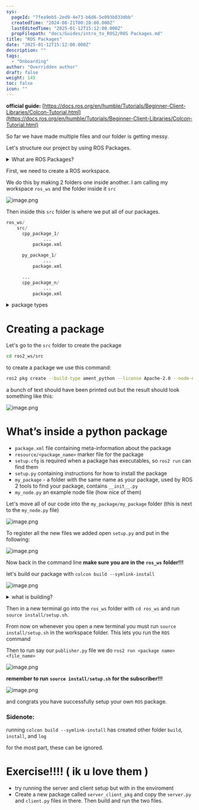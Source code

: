 ```yaml
---
sys:
  pageId: "7fea9eb5-2ed9-4e73-b6d6-5e093b833dbb"
  createdTime: "2024-08-21T00:28:00.000Z"
  lastEditedTime: "2025-01-12T15:12:00.000Z"
  propFilepath: "docs/Guides/intro_to_ROS2/ROS Packages.md"
title: "ROS Packages"
date: "2025-01-12T15:12:00.000Z"
description: ""
tags:
  - "Onboarding"
author: "Overridden author"
draft: false
weight: 145
toc: false
icon: ""
---
```


**official guide:** [https://docs.ros.org/en/humble/Tutorials/Beginner-Client-Libraries/Colcon-Tutorial.html](https://docs.ros.org/en/humble/Tutorials/Beginner-Client-Libraries/Colcon-Tutorial.html)

So far we have made multiple files and our folder is getting messy.

Let's structure our project by using ROS Packages.

<details>

<summary>What are ROS Packages?</summary>

ROS Packages are, as the name implies, packages of code that are highly sharable between ROS developers.

They consist of a folder, `package.xml` file, and source code

```python
      cpp_package_1/
		      ... imagine much code files here ..
          package.xml
```

</details>

First, we need to create a ROS workspace.

We do this by making 2 folders one inside another. I am calling my workspace `ros_ws` and the folder inside it `src`

![image.png](https://prod-files-secure.s3.us-west-2.amazonaws.com/d518164a-d88e-44d1-a4ee-3adb3bd8bce0/70706947-fd18-4537-a67b-e12946812d31/image.png?X-Amz-Algorithm=AWS4-HMAC-SHA256&X-Amz-Content-Sha256=UNSIGNED-PAYLOAD&X-Amz-Credential=ASIAZI2LB466Y647T4BY%2F20250213%2Fus-west-2%2Fs3%2Faws4_request&X-Amz-Date=20250213T090841Z&X-Amz-Expires=3600&X-Amz-Security-Token=IQoJb3JpZ2luX2VjEOn%2F%2F%2F%2F%2F%2F%2F%2F%2F%2FwEaCXVzLXdlc3QtMiJIMEYCIQDVFI8q%2B3K5FRslYAb%2BGq00OixYoT%2F%2FSGqqgphZI5aLGQIhALF%2F2hB3Qu2%2Bb1TXbDf3VrXWquDtNz6MRPDLk%2FoZl6LJKv8DCBIQABoMNjM3NDIzMTgzODA1IgwiSHt8r8fU212g5Egq3ANHtEmq%2B9ltuftm4RjD9B9O2o4W6EqGb8KutfvHwPzDdWA%2BXilAJm1J687ongbgcPl0A4kW4lQ6JVSDHiUpygCv3Ngc26M4Qw592YZmHtY5llvZS7gdNufJzTB3Wo5Vg6M%2Fl8YbdOrvMecThjRWCuVSvAhYE2iwc4gau1XFKgGtQy5DY4ENxH%2Fg0sqjHQVYcaI%2F7O2bYTLbCqu%2F3I7cDEwxBqw15xVd6TQINfTHcsLPLR0bM1KA7KnRwEeD140%2BHjEYjLdYIaKezXNdWXvGr1z3A7DatbolkcevuQbXlpEV%2BcaNpVSAVuk6nyW2qiJpC%2B7bE1uyJwGvSFUUERIZtqwfrFEcOhwlAh66AFA13pce4uJy6RCmkv2lUDPqc96Dif9PeBdgAbiZ3G8xthuFa7Z2BC47XD2eGb%2BVreVH97ZmAjys7mOZ1tDUs9OcDUXp85XVWpBxzzzisVJxwZlIdrn2f9IxRdT3d%2B%2Foabz9casUzQ6QFbIoMxISYMKuIDmgORiUNoiRRDG2JZgG8IVKlLzKYhM7jbkCsX3fWWp59x4elUbPmb43W0kzZj7%2FKhaHqYO2Nz6uZeCy8T5txH4G5oCh7rsfd7WGBsHH8SZeyAgCugH7BwXSp44YEP3XiDCo5ra9BjqkAWW5BgMSQneM%2FCxiPe1cQXQt%2BjK921IR%2FgTegY2o0OMfD%2F0qOcWynHQyzTv7dsrsEC3uIM%2FEdWVj4SNUq5dAimn2L8LSivnT9B1YxWQ9gHqD8yyitirIYpTpgWt31msLUp4Lmpwt7weHs0iqroD9siROdnna5a9RPAx%2Bpz1HXWS5GSBGebR%2B1v119NM4ShzgAv2H3%2B308OwyQgzb2lHsaZcXr2CR&X-Amz-Signature=7d5236a2ca66a07815c75232aeae03a1073c069a600d3e8621a2b6d149fb6928&X-Amz-SignedHeaders=host&x-id=GetObject)

Then inside this `src` folder is where we put all of our packages.

```python
ros_ws/
    src/
      cpp_package_1/
		      ...
          package.xml

      py_package_1/
		      ...
          package.xml

      ...
      cpp_package_n/
		      ...
          package.xml

```

<details>

<summary>package types</summary>

packages can be either `C++` or python.

the intern file structure is different for each but for this guide we will stick to creating python packages

</details>

# Creating a package

Let's go to the `src` folder to create the package

```bash
cd ros2_ws/src
```

to create a package we use this command:

```bash
ros2 pkg create --build-type ament_python --license Apache-2.0 --node-name my_node my_package
```

a bunch of text should have been printed out but the result should look something like this:

![image.png](https://prod-files-secure.s3.us-west-2.amazonaws.com/d518164a-d88e-44d1-a4ee-3adb3bd8bce0/e6cf1e3f-8512-4a3e-b131-079f800bf3e8/image.png?X-Amz-Algorithm=AWS4-HMAC-SHA256&X-Amz-Content-Sha256=UNSIGNED-PAYLOAD&X-Amz-Credential=ASIAZI2LB466Y647T4BY%2F20250213%2Fus-west-2%2Fs3%2Faws4_request&X-Amz-Date=20250213T090841Z&X-Amz-Expires=3600&X-Amz-Security-Token=IQoJb3JpZ2luX2VjEOn%2F%2F%2F%2F%2F%2F%2F%2F%2F%2FwEaCXVzLXdlc3QtMiJIMEYCIQDVFI8q%2B3K5FRslYAb%2BGq00OixYoT%2F%2FSGqqgphZI5aLGQIhALF%2F2hB3Qu2%2Bb1TXbDf3VrXWquDtNz6MRPDLk%2FoZl6LJKv8DCBIQABoMNjM3NDIzMTgzODA1IgwiSHt8r8fU212g5Egq3ANHtEmq%2B9ltuftm4RjD9B9O2o4W6EqGb8KutfvHwPzDdWA%2BXilAJm1J687ongbgcPl0A4kW4lQ6JVSDHiUpygCv3Ngc26M4Qw592YZmHtY5llvZS7gdNufJzTB3Wo5Vg6M%2Fl8YbdOrvMecThjRWCuVSvAhYE2iwc4gau1XFKgGtQy5DY4ENxH%2Fg0sqjHQVYcaI%2F7O2bYTLbCqu%2F3I7cDEwxBqw15xVd6TQINfTHcsLPLR0bM1KA7KnRwEeD140%2BHjEYjLdYIaKezXNdWXvGr1z3A7DatbolkcevuQbXlpEV%2BcaNpVSAVuk6nyW2qiJpC%2B7bE1uyJwGvSFUUERIZtqwfrFEcOhwlAh66AFA13pce4uJy6RCmkv2lUDPqc96Dif9PeBdgAbiZ3G8xthuFa7Z2BC47XD2eGb%2BVreVH97ZmAjys7mOZ1tDUs9OcDUXp85XVWpBxzzzisVJxwZlIdrn2f9IxRdT3d%2B%2Foabz9casUzQ6QFbIoMxISYMKuIDmgORiUNoiRRDG2JZgG8IVKlLzKYhM7jbkCsX3fWWp59x4elUbPmb43W0kzZj7%2FKhaHqYO2Nz6uZeCy8T5txH4G5oCh7rsfd7WGBsHH8SZeyAgCugH7BwXSp44YEP3XiDCo5ra9BjqkAWW5BgMSQneM%2FCxiPe1cQXQt%2BjK921IR%2FgTegY2o0OMfD%2F0qOcWynHQyzTv7dsrsEC3uIM%2FEdWVj4SNUq5dAimn2L8LSivnT9B1YxWQ9gHqD8yyitirIYpTpgWt31msLUp4Lmpwt7weHs0iqroD9siROdnna5a9RPAx%2Bpz1HXWS5GSBGebR%2B1v119NM4ShzgAv2H3%2B308OwyQgzb2lHsaZcXr2CR&X-Amz-Signature=69bb2f2e7e06df18c42dbf90c6735e999f7d7c0d0f00820d067063d883e610e9&X-Amz-SignedHeaders=host&x-id=GetObject)

# What’s inside a python package

- `package.xml` file containing meta-information about the package
- `resource/<package_name>` marker file for the package
- `setup.cfg` is required when a package has executables, so `ros2 run` can find them
- `setup.py` containing instructions for how to install the package
- `my_package` - a folder with the same name as your package, used by ROS 2 tools to find your package, contains `__init__.py`
- `my_node.py` an example node file (how nice of them)

Let's move all of our code into the `my_package/my_package` folder (this is next to the `my_node.py` file)

![image.png](https://prod-files-secure.s3.us-west-2.amazonaws.com/d518164a-d88e-44d1-a4ee-3adb3bd8bce0/9ce58f11-0da9-4d3e-b86d-506a9685d378/image.png?X-Amz-Algorithm=AWS4-HMAC-SHA256&X-Amz-Content-Sha256=UNSIGNED-PAYLOAD&X-Amz-Credential=ASIAZI2LB466Y647T4BY%2F20250213%2Fus-west-2%2Fs3%2Faws4_request&X-Amz-Date=20250213T090841Z&X-Amz-Expires=3600&X-Amz-Security-Token=IQoJb3JpZ2luX2VjEOn%2F%2F%2F%2F%2F%2F%2F%2F%2F%2FwEaCXVzLXdlc3QtMiJIMEYCIQDVFI8q%2B3K5FRslYAb%2BGq00OixYoT%2F%2FSGqqgphZI5aLGQIhALF%2F2hB3Qu2%2Bb1TXbDf3VrXWquDtNz6MRPDLk%2FoZl6LJKv8DCBIQABoMNjM3NDIzMTgzODA1IgwiSHt8r8fU212g5Egq3ANHtEmq%2B9ltuftm4RjD9B9O2o4W6EqGb8KutfvHwPzDdWA%2BXilAJm1J687ongbgcPl0A4kW4lQ6JVSDHiUpygCv3Ngc26M4Qw592YZmHtY5llvZS7gdNufJzTB3Wo5Vg6M%2Fl8YbdOrvMecThjRWCuVSvAhYE2iwc4gau1XFKgGtQy5DY4ENxH%2Fg0sqjHQVYcaI%2F7O2bYTLbCqu%2F3I7cDEwxBqw15xVd6TQINfTHcsLPLR0bM1KA7KnRwEeD140%2BHjEYjLdYIaKezXNdWXvGr1z3A7DatbolkcevuQbXlpEV%2BcaNpVSAVuk6nyW2qiJpC%2B7bE1uyJwGvSFUUERIZtqwfrFEcOhwlAh66AFA13pce4uJy6RCmkv2lUDPqc96Dif9PeBdgAbiZ3G8xthuFa7Z2BC47XD2eGb%2BVreVH97ZmAjys7mOZ1tDUs9OcDUXp85XVWpBxzzzisVJxwZlIdrn2f9IxRdT3d%2B%2Foabz9casUzQ6QFbIoMxISYMKuIDmgORiUNoiRRDG2JZgG8IVKlLzKYhM7jbkCsX3fWWp59x4elUbPmb43W0kzZj7%2FKhaHqYO2Nz6uZeCy8T5txH4G5oCh7rsfd7WGBsHH8SZeyAgCugH7BwXSp44YEP3XiDCo5ra9BjqkAWW5BgMSQneM%2FCxiPe1cQXQt%2BjK921IR%2FgTegY2o0OMfD%2F0qOcWynHQyzTv7dsrsEC3uIM%2FEdWVj4SNUq5dAimn2L8LSivnT9B1YxWQ9gHqD8yyitirIYpTpgWt31msLUp4Lmpwt7weHs0iqroD9siROdnna5a9RPAx%2Bpz1HXWS5GSBGebR%2B1v119NM4ShzgAv2H3%2B308OwyQgzb2lHsaZcXr2CR&X-Amz-Signature=94ac7c941d3fb9066ef6eb153c10f8b977e82d076c82bff5b111c029999ed02e&X-Amz-SignedHeaders=host&x-id=GetObject)

To register all the new files we added open `setup.py` and put in the following:

![image.png](https://prod-files-secure.s3.us-west-2.amazonaws.com/d518164a-d88e-44d1-a4ee-3adb3bd8bce0/1cd7c262-4cae-4496-9d75-c178537d24a2/image.png?X-Amz-Algorithm=AWS4-HMAC-SHA256&X-Amz-Content-Sha256=UNSIGNED-PAYLOAD&X-Amz-Credential=ASIAZI2LB466Y647T4BY%2F20250213%2Fus-west-2%2Fs3%2Faws4_request&X-Amz-Date=20250213T090841Z&X-Amz-Expires=3600&X-Amz-Security-Token=IQoJb3JpZ2luX2VjEOn%2F%2F%2F%2F%2F%2F%2F%2F%2F%2FwEaCXVzLXdlc3QtMiJIMEYCIQDVFI8q%2B3K5FRslYAb%2BGq00OixYoT%2F%2FSGqqgphZI5aLGQIhALF%2F2hB3Qu2%2Bb1TXbDf3VrXWquDtNz6MRPDLk%2FoZl6LJKv8DCBIQABoMNjM3NDIzMTgzODA1IgwiSHt8r8fU212g5Egq3ANHtEmq%2B9ltuftm4RjD9B9O2o4W6EqGb8KutfvHwPzDdWA%2BXilAJm1J687ongbgcPl0A4kW4lQ6JVSDHiUpygCv3Ngc26M4Qw592YZmHtY5llvZS7gdNufJzTB3Wo5Vg6M%2Fl8YbdOrvMecThjRWCuVSvAhYE2iwc4gau1XFKgGtQy5DY4ENxH%2Fg0sqjHQVYcaI%2F7O2bYTLbCqu%2F3I7cDEwxBqw15xVd6TQINfTHcsLPLR0bM1KA7KnRwEeD140%2BHjEYjLdYIaKezXNdWXvGr1z3A7DatbolkcevuQbXlpEV%2BcaNpVSAVuk6nyW2qiJpC%2B7bE1uyJwGvSFUUERIZtqwfrFEcOhwlAh66AFA13pce4uJy6RCmkv2lUDPqc96Dif9PeBdgAbiZ3G8xthuFa7Z2BC47XD2eGb%2BVreVH97ZmAjys7mOZ1tDUs9OcDUXp85XVWpBxzzzisVJxwZlIdrn2f9IxRdT3d%2B%2Foabz9casUzQ6QFbIoMxISYMKuIDmgORiUNoiRRDG2JZgG8IVKlLzKYhM7jbkCsX3fWWp59x4elUbPmb43W0kzZj7%2FKhaHqYO2Nz6uZeCy8T5txH4G5oCh7rsfd7WGBsHH8SZeyAgCugH7BwXSp44YEP3XiDCo5ra9BjqkAWW5BgMSQneM%2FCxiPe1cQXQt%2BjK921IR%2FgTegY2o0OMfD%2F0qOcWynHQyzTv7dsrsEC3uIM%2FEdWVj4SNUq5dAimn2L8LSivnT9B1YxWQ9gHqD8yyitirIYpTpgWt31msLUp4Lmpwt7weHs0iqroD9siROdnna5a9RPAx%2Bpz1HXWS5GSBGebR%2B1v119NM4ShzgAv2H3%2B308OwyQgzb2lHsaZcXr2CR&X-Amz-Signature=a447556a46456cf590b527dfcc82a2901c5437f9c9390609bc3b766b76705997&X-Amz-SignedHeaders=host&x-id=GetObject)

Now back in the command line **make sure you are in the** **`ros_ws`** **folder!!!**

let's build our package with `colcon build --symlink-install`

![image.png](https://prod-files-secure.s3.us-west-2.amazonaws.com/d518164a-d88e-44d1-a4ee-3adb3bd8bce0/2f2a0d27-b173-48fd-b189-5f5c0ce65619/image.png?X-Amz-Algorithm=AWS4-HMAC-SHA256&X-Amz-Content-Sha256=UNSIGNED-PAYLOAD&X-Amz-Credential=ASIAZI2LB466Y647T4BY%2F20250213%2Fus-west-2%2Fs3%2Faws4_request&X-Amz-Date=20250213T090841Z&X-Amz-Expires=3600&X-Amz-Security-Token=IQoJb3JpZ2luX2VjEOn%2F%2F%2F%2F%2F%2F%2F%2F%2F%2FwEaCXVzLXdlc3QtMiJIMEYCIQDVFI8q%2B3K5FRslYAb%2BGq00OixYoT%2F%2FSGqqgphZI5aLGQIhALF%2F2hB3Qu2%2Bb1TXbDf3VrXWquDtNz6MRPDLk%2FoZl6LJKv8DCBIQABoMNjM3NDIzMTgzODA1IgwiSHt8r8fU212g5Egq3ANHtEmq%2B9ltuftm4RjD9B9O2o4W6EqGb8KutfvHwPzDdWA%2BXilAJm1J687ongbgcPl0A4kW4lQ6JVSDHiUpygCv3Ngc26M4Qw592YZmHtY5llvZS7gdNufJzTB3Wo5Vg6M%2Fl8YbdOrvMecThjRWCuVSvAhYE2iwc4gau1XFKgGtQy5DY4ENxH%2Fg0sqjHQVYcaI%2F7O2bYTLbCqu%2F3I7cDEwxBqw15xVd6TQINfTHcsLPLR0bM1KA7KnRwEeD140%2BHjEYjLdYIaKezXNdWXvGr1z3A7DatbolkcevuQbXlpEV%2BcaNpVSAVuk6nyW2qiJpC%2B7bE1uyJwGvSFUUERIZtqwfrFEcOhwlAh66AFA13pce4uJy6RCmkv2lUDPqc96Dif9PeBdgAbiZ3G8xthuFa7Z2BC47XD2eGb%2BVreVH97ZmAjys7mOZ1tDUs9OcDUXp85XVWpBxzzzisVJxwZlIdrn2f9IxRdT3d%2B%2Foabz9casUzQ6QFbIoMxISYMKuIDmgORiUNoiRRDG2JZgG8IVKlLzKYhM7jbkCsX3fWWp59x4elUbPmb43W0kzZj7%2FKhaHqYO2Nz6uZeCy8T5txH4G5oCh7rsfd7WGBsHH8SZeyAgCugH7BwXSp44YEP3XiDCo5ra9BjqkAWW5BgMSQneM%2FCxiPe1cQXQt%2BjK921IR%2FgTegY2o0OMfD%2F0qOcWynHQyzTv7dsrsEC3uIM%2FEdWVj4SNUq5dAimn2L8LSivnT9B1YxWQ9gHqD8yyitirIYpTpgWt31msLUp4Lmpwt7weHs0iqroD9siROdnna5a9RPAx%2Bpz1HXWS5GSBGebR%2B1v119NM4ShzgAv2H3%2B308OwyQgzb2lHsaZcXr2CR&X-Amz-Signature=b7607a68d4879f4ce34d43bd929e9961012b2141a6ab7a28f2e536542ad899c8&X-Amz-SignedHeaders=host&x-id=GetObject)

<details>

<summary>what is building?</summary>

if you are a CS major at Rose-Hulman you will learn the answer to this in CSSE132

but TLDR; is it combines all the code files into one program that can be run easily 

</details>

Then in a new terminal go into the `ros_ws` folder with `cd ros_ws` and run `source install/setup.sh`. 

From now on whenever you open a new terminal you must run `source install/setup.sh` in the workspace folder. This lets you run the `ROS` command

Then to run say our `publisher.py` file we do `ros2 run <package name> <file_name>`

![image.png](https://prod-files-secure.s3.us-west-2.amazonaws.com/d518164a-d88e-44d1-a4ee-3adb3bd8bce0/4f4b1219-3a44-4632-aa0a-ce3471699f59/image.png?X-Amz-Algorithm=AWS4-HMAC-SHA256&X-Amz-Content-Sha256=UNSIGNED-PAYLOAD&X-Amz-Credential=ASIAZI2LB466Y647T4BY%2F20250213%2Fus-west-2%2Fs3%2Faws4_request&X-Amz-Date=20250213T090841Z&X-Amz-Expires=3600&X-Amz-Security-Token=IQoJb3JpZ2luX2VjEOn%2F%2F%2F%2F%2F%2F%2F%2F%2F%2FwEaCXVzLXdlc3QtMiJIMEYCIQDVFI8q%2B3K5FRslYAb%2BGq00OixYoT%2F%2FSGqqgphZI5aLGQIhALF%2F2hB3Qu2%2Bb1TXbDf3VrXWquDtNz6MRPDLk%2FoZl6LJKv8DCBIQABoMNjM3NDIzMTgzODA1IgwiSHt8r8fU212g5Egq3ANHtEmq%2B9ltuftm4RjD9B9O2o4W6EqGb8KutfvHwPzDdWA%2BXilAJm1J687ongbgcPl0A4kW4lQ6JVSDHiUpygCv3Ngc26M4Qw592YZmHtY5llvZS7gdNufJzTB3Wo5Vg6M%2Fl8YbdOrvMecThjRWCuVSvAhYE2iwc4gau1XFKgGtQy5DY4ENxH%2Fg0sqjHQVYcaI%2F7O2bYTLbCqu%2F3I7cDEwxBqw15xVd6TQINfTHcsLPLR0bM1KA7KnRwEeD140%2BHjEYjLdYIaKezXNdWXvGr1z3A7DatbolkcevuQbXlpEV%2BcaNpVSAVuk6nyW2qiJpC%2B7bE1uyJwGvSFUUERIZtqwfrFEcOhwlAh66AFA13pce4uJy6RCmkv2lUDPqc96Dif9PeBdgAbiZ3G8xthuFa7Z2BC47XD2eGb%2BVreVH97ZmAjys7mOZ1tDUs9OcDUXp85XVWpBxzzzisVJxwZlIdrn2f9IxRdT3d%2B%2Foabz9casUzQ6QFbIoMxISYMKuIDmgORiUNoiRRDG2JZgG8IVKlLzKYhM7jbkCsX3fWWp59x4elUbPmb43W0kzZj7%2FKhaHqYO2Nz6uZeCy8T5txH4G5oCh7rsfd7WGBsHH8SZeyAgCugH7BwXSp44YEP3XiDCo5ra9BjqkAWW5BgMSQneM%2FCxiPe1cQXQt%2BjK921IR%2FgTegY2o0OMfD%2F0qOcWynHQyzTv7dsrsEC3uIM%2FEdWVj4SNUq5dAimn2L8LSivnT9B1YxWQ9gHqD8yyitirIYpTpgWt31msLUp4Lmpwt7weHs0iqroD9siROdnna5a9RPAx%2Bpz1HXWS5GSBGebR%2B1v119NM4ShzgAv2H3%2B308OwyQgzb2lHsaZcXr2CR&X-Amz-Signature=5d817834c89bbc7a5eaf05df8d8d75b852979c17eec8dda92a33aa1e588daffe&X-Amz-SignedHeaders=host&x-id=GetObject)

**remember to run** **`source install/setup.sh`** **for the subscriber!!!**

![image.png](https://prod-files-secure.s3.us-west-2.amazonaws.com/d518164a-d88e-44d1-a4ee-3adb3bd8bce0/02121119-dad4-49ec-8356-c956108b4243/image.png?X-Amz-Algorithm=AWS4-HMAC-SHA256&X-Amz-Content-Sha256=UNSIGNED-PAYLOAD&X-Amz-Credential=ASIAZI2LB466Y647T4BY%2F20250213%2Fus-west-2%2Fs3%2Faws4_request&X-Amz-Date=20250213T090841Z&X-Amz-Expires=3600&X-Amz-Security-Token=IQoJb3JpZ2luX2VjEOn%2F%2F%2F%2F%2F%2F%2F%2F%2F%2FwEaCXVzLXdlc3QtMiJIMEYCIQDVFI8q%2B3K5FRslYAb%2BGq00OixYoT%2F%2FSGqqgphZI5aLGQIhALF%2F2hB3Qu2%2Bb1TXbDf3VrXWquDtNz6MRPDLk%2FoZl6LJKv8DCBIQABoMNjM3NDIzMTgzODA1IgwiSHt8r8fU212g5Egq3ANHtEmq%2B9ltuftm4RjD9B9O2o4W6EqGb8KutfvHwPzDdWA%2BXilAJm1J687ongbgcPl0A4kW4lQ6JVSDHiUpygCv3Ngc26M4Qw592YZmHtY5llvZS7gdNufJzTB3Wo5Vg6M%2Fl8YbdOrvMecThjRWCuVSvAhYE2iwc4gau1XFKgGtQy5DY4ENxH%2Fg0sqjHQVYcaI%2F7O2bYTLbCqu%2F3I7cDEwxBqw15xVd6TQINfTHcsLPLR0bM1KA7KnRwEeD140%2BHjEYjLdYIaKezXNdWXvGr1z3A7DatbolkcevuQbXlpEV%2BcaNpVSAVuk6nyW2qiJpC%2B7bE1uyJwGvSFUUERIZtqwfrFEcOhwlAh66AFA13pce4uJy6RCmkv2lUDPqc96Dif9PeBdgAbiZ3G8xthuFa7Z2BC47XD2eGb%2BVreVH97ZmAjys7mOZ1tDUs9OcDUXp85XVWpBxzzzisVJxwZlIdrn2f9IxRdT3d%2B%2Foabz9casUzQ6QFbIoMxISYMKuIDmgORiUNoiRRDG2JZgG8IVKlLzKYhM7jbkCsX3fWWp59x4elUbPmb43W0kzZj7%2FKhaHqYO2Nz6uZeCy8T5txH4G5oCh7rsfd7WGBsHH8SZeyAgCugH7BwXSp44YEP3XiDCo5ra9BjqkAWW5BgMSQneM%2FCxiPe1cQXQt%2BjK921IR%2FgTegY2o0OMfD%2F0qOcWynHQyzTv7dsrsEC3uIM%2FEdWVj4SNUq5dAimn2L8LSivnT9B1YxWQ9gHqD8yyitirIYpTpgWt31msLUp4Lmpwt7weHs0iqroD9siROdnna5a9RPAx%2Bpz1HXWS5GSBGebR%2B1v119NM4ShzgAv2H3%2B308OwyQgzb2lHsaZcXr2CR&X-Amz-Signature=b9ce83dbcdcd0237670ba5fe49540c80e87f078ac0fa46786653dfd8e29c2203&X-Amz-SignedHeaders=host&x-id=GetObject)

and congrats you have successfully setup your own `ROS` package.

### Sidenote:

running `colcon build --symlink-install` has created other folder `build`, `install`, and `log`

for the most part, these can be ignored.

# Exercise!!!! ( ik u love them )

- try running the server and client setup but with in the enviroment
- Create a new package called `server_client_pkg` and copy the `server.py` and `client.py` files in there. Then build and run the two files.
